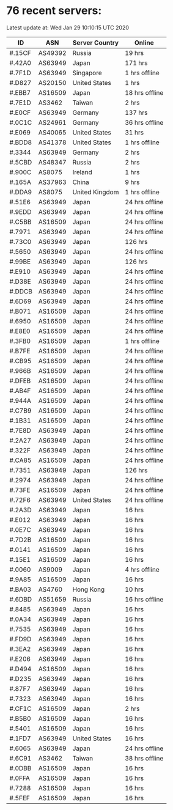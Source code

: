 # 76 recent servers:

Latest update at: Wed Jan 29 10:10:15 UTC 2020

| ID | ASN | Server Country | Online |
| -- | --- | -------------- | ------ |
| #.15CF | AS49392 | Russia | 19 hrs |
| #.42A0 | AS63949 | Japan | 171 hrs |
| #.7F1D | AS63949 | Singapore | 1 hrs offline |
| #.D827 | AS20150 | United States | 1 hrs |
| #.EBB7 | AS16509 | Japan | 18 hrs offline |
| #.7E1D | AS3462 | Taiwan | 2 hrs |
| #.E0CF | AS63949 | Germany | 137 hrs |
| #.0C1C | AS24961 | Germany | 36 hrs offline |
| #.E069 | AS40065 | United States | 31 hrs |
| #.BDD8 | AS41378 | United States | 1 hrs offline |
| #.3344 | AS63949 | Germany | 2 hrs |
| #.5CBD | AS48347 | Russia | 2 hrs |
| #.900C | AS8075 | Ireland | 1 hrs |
| #.165A | AS37963 | China | 9 hrs |
| #.DDA9 | AS8075 | United Kingdom | 1 hrs offline |
| #.51E6 | AS63949 | Japan | 24 hrs offline |
| #.9EDD | AS63949 | Japan | 24 hrs offline |
| #.C5BB | AS16509 | Japan | 24 hrs offline |
| #.7971 | AS63949 | Japan | 24 hrs offline |
| #.73C0 | AS63949 | Japan | 126 hrs |
| #.5650 | AS63949 | Japan | 24 hrs offline |
| #.99BE | AS63949 | Japan | 126 hrs |
| #.E910 | AS63949 | Japan | 24 hrs offline |
| #.D38E | AS63949 | Japan | 24 hrs offline |
| #.DDCB | AS63949 | Japan | 24 hrs offline |
| #.6D69 | AS63949 | Japan | 24 hrs offline |
| #.B071 | AS16509 | Japan | 24 hrs offline |
| #.6950 | AS16509 | Japan | 24 hrs offline |
| #.E8E0 | AS16509 | Japan | 24 hrs offline |
| #.3FB0 | AS16509 | Japan | 1 hrs offline |
| #.B7FE | AS16509 | Japan | 24 hrs offline |
| #.CB95 | AS16509 | Japan | 24 hrs offline |
| #.966B | AS16509 | Japan | 24 hrs offline |
| #.DFEB | AS16509 | Japan | 24 hrs offline |
| #.AB4F | AS16509 | Japan | 24 hrs offline |
| #.944A | AS16509 | Japan | 24 hrs offline |
| #.C7B9 | AS16509 | Japan | 24 hrs offline |
| #.1B31 | AS16509 | Japan | 24 hrs offline |
| #.7E8D | AS63949 | Japan | 24 hrs offline |
| #.2A27 | AS63949 | Japan | 24 hrs offline |
| #.322F | AS63949 | Japan | 24 hrs offline |
| #.CA85 | AS16509 | Japan | 24 hrs offline |
| #.7351 | AS63949 | Japan | 126 hrs |
| #.2974 | AS63949 | Japan | 24 hrs offline |
| #.73FE | AS16509 | Japan | 24 hrs offline |
| #.72F6 | AS63949 | United States | 24 hrs offline |
| #.2A3D | AS63949 | Japan | 16 hrs |
| #.E012 | AS63949 | Japan | 16 hrs |
| #.0E7C | AS63949 | Japan | 16 hrs |
| #.7D2B | AS16509 | Japan | 16 hrs |
| #.0141 | AS16509 | Japan | 16 hrs |
| #.15E1 | AS16509 | Japan | 16 hrs |
| #.0060 | AS9009 | Japan | 4 hrs offline |
| #.9A85 | AS16509 | Japan | 16 hrs |
| #.BA03 | AS4760 | Hong Kong | 10 hrs |
| #.6DBD | AS51659 | Russia | 16 hrs offline |
| #.8485 | AS63949 | Japan | 16 hrs |
| #.0A34 | AS63949 | Japan | 16 hrs |
| #.7535 | AS63949 | Japan | 16 hrs |
| #.FD9D | AS63949 | Japan | 16 hrs |
| #.3EA2 | AS63949 | Japan | 16 hrs |
| #.E206 | AS63949 | Japan | 16 hrs |
| #.D494 | AS16509 | Japan | 16 hrs |
| #.D235 | AS63949 | Japan | 16 hrs |
| #.87F7 | AS63949 | Japan | 16 hrs |
| #.7323 | AS63949 | Japan | 16 hrs |
| #.CF1C | AS16509 | Japan | 2 hrs |
| #.B5B0 | AS16509 | Japan | 16 hrs |
| #.5401 | AS16509 | Japan | 16 hrs |
| #.1FD7 | AS63949 | United States | 16 hrs |
| #.6065 | AS63949 | Japan | 24 hrs offline |
| #.6C91 | AS3462 | Taiwan | 38 hrs offline |
| #.0DBB | AS16509 | Japan | 16 hrs |
| #.0FFA | AS16509 | Japan | 16 hrs |
| #.7288 | AS16509 | Japan | 16 hrs |
| #.5FEF | AS16509 | Japan | 16 hrs |

